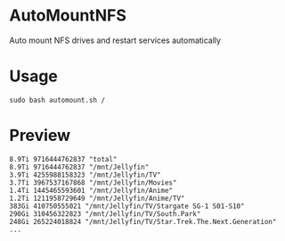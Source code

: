# AutoMountNFS
Auto mount NFS drives and restart services automatically

# Usage
`sudo bash automount.sh /`

# Preview
```
8.9Ti 9716444762837 "total"
8.9Ti 9716444762837 "/mnt/Jellyfin"
3.9Ti 4255988158323 "/mnt/Jellyfin/TV"
3.7Ti 3967537167868 "/mnt/Jellyfin/Movies"
1.4Ti 1445465593601 "/mnt/Jellyfin/Anime"
1.2Ti 1211958729649 "/mnt/Jellyfin/Anime/TV"
383Gi 410750555021 "/mnt/Jellyfin/TV/Stargate SG-1 S01-S10"
290Gi 310456322823 "/mnt/Jellyfin/TV/South.Park"
248Gi 265224018824 "/mnt/Jellyfin/TV/Star.Trek.The.Next.Generation"
...
```
